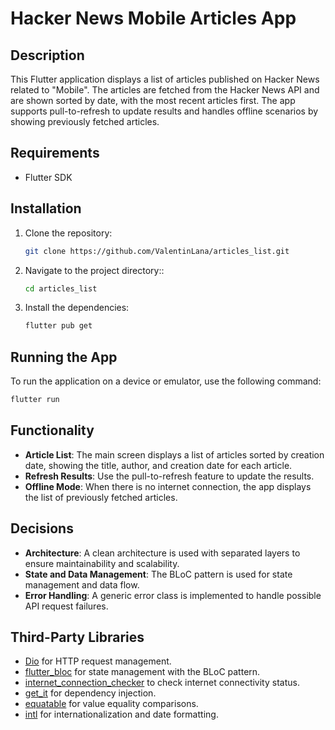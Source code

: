 # Hacker News Mobile Articles App

## Description

This Flutter application displays a list of articles published on Hacker News related to "Mobile". The articles are fetched from the Hacker News API and are shown sorted by date, with the most recent articles first. The app supports pull-to-refresh to update results and handles offline scenarios by showing previously fetched articles.

## Requirements

- Flutter SDK

## Installation

1. Clone the repository:
   ```bash
   git clone https://github.com/ValentinLana/articles_list.git
2. Navigate to the project directory::
   ```bash
   cd articles_list
3. Install the dependencies:
   ```bash
   flutter pub get


## Running the App

To run the application on a device or emulator, use the following command:
```bash
flutter run
```

## Functionality

- **Article List**: The main screen displays a list of articles sorted by creation date, showing the title, author, and creation date for each article.
- **Refresh Results**: Use the pull-to-refresh feature to update the results.
- **Offline Mode**: When there is no internet connection, the app displays the list of previously fetched articles.

## Decisions

- **Architecture**: A clean architecture is used with separated layers to ensure maintainability and scalability.
- **State and Data Management**: The BLoC pattern is used for state management and data flow.
- **Error Handling**: A generic error class is implemented to handle possible API request failures.

## Third-Party Libraries

- [Dio](https://pub.dev/packages/dio) for HTTP request management.
- [flutter_bloc](https://pub.dev/packages/flutter_bloc) for state management with the BLoC pattern.
- [internet_connection_checker](https://pub.dev/packages/internet_connection_checker) to check internet connectivity status.
- [get_it](https://pub.dev/packages/get_it) for dependency injection.
- [equatable](https://pub.dev/packages/equatable) for value equality comparisons.
- [intl](https://pub.dev/packages/intl) for internationalization and date formatting.
